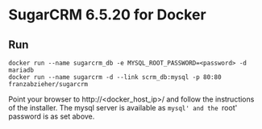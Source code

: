 # SugarCRM 6.5.20 for Docker

## Run

    docker run --name sugarcrm_db -e MYSQL_ROOT_PASSWORD=<password> -d mariadb
    docker run --name sugarcrm -d --link scrm_db:mysql -p 80:80 franzabzieher/sugarcrm

Point your browser to http://<docker_host_ip>/ and follow the instructions of the installer. The mysql server is available as `mysql' and the `root' password is as set above.


